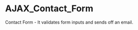 AJAX_Contact_Form
=================

Contact Form - It validates form inputs and sends off an email.


